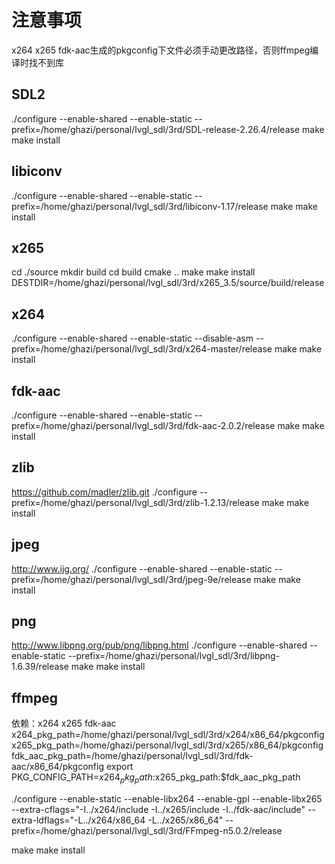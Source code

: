 # 注意事项
x264 x265 fdk-aac生成的pkgconfig下文件必须手动更改路径，否则ffmpeg编译时找不到库

## SDL2
./configure --enable-shared --enable-static --prefix=/home/ghazi/personal/lvgl_sdl/3rd/SDL-release-2.26.4/release
make
make install

## libiconv
./configure --enable-shared --enable-static --prefix=/home/ghazi/personal/lvgl_sdl/3rd/libiconv-1.17/release
make
make install

## x265
cd ./source
mkdir build
cd build
cmake ..
make
make install DESTDIR=/home/ghazi/personal/lvgl_sdl/3rd/x265_3.5/source/build/release

## x264
./configure --enable-shared --enable-static --disable-asm --prefix=/home/ghazi/personal/lvgl_sdl/3rd/x264-master/release
make
make install

## fdk-aac
./configure --enable-shared --enable-static --prefix=/home/ghazi/personal/lvgl_sdl/3rd/fdk-aac-2.0.2/release
make
make install

## zlib
https://github.com/madler/zlib.git
./configure --prefix=/home/ghazi/personal/lvgl_sdl/3rd/zlib-1.2.13/release
make
make install

## jpeg
http://www.ijg.org/
./configure --enable-shared --enable-static --prefix=/home/ghazi/personal/lvgl_sdl/3rd/jpeg-9e/release
make
make install

## png
http://www.libpng.org/pub/png/libpng.html
./configure --enable-shared --enable-static --prefix=/home/ghazi/personal/lvgl_sdl/3rd/libpng-1.6.39/release
make
make install

## ffmpeg
依赖：x264 x265 fdk-aac
x264_pkg_path=/home/ghazi/personal/lvgl_sdl/3rd/x264/x86_64/pkgconfig
x265_pkg_path=/home/ghazi/personal/lvgl_sdl/3rd/x265/x86_64/pkgconfig
fdk_aac_pkg_path=/home/ghazi/personal/lvgl_sdl/3rd/fdk-aac/x86_64/pkgconfig
export PKG_CONFIG_PATH=$x264_pkg_path:$x265_pkg_path:$fdk_aac_pkg_path

./configure --enable-static --enable-libx264 --enable-gpl --enable-libx265 --extra-cflags="-I../x264/include -I../x265/include -I../fdk-aac/include" --extra-ldflags="-L../x264/x86_64 -L../x265/x86_64" --prefix=/home/ghazi/personal/lvgl_sdl/3rd/FFmpeg-n5.0.2/release

<!-- ./configure --enable-static --enable-libx264 --enable-gpl --enable-libx265 --enable-libfdk-aac --enable-nonfree --extra-cflags="-I../x264/include -I../x265/include -I../fdk-aac/include" --extra-ldflags="-L../x264/x86_64 -L../x265/x86_64 -L../fdk-aac/x86_64" --prefix=/home/ghazi/personal/lvgl_sdl/3rd/FFmpeg-n5.0.2/release -->

<!-- export PKG_CONFIG_PATH=/home/ghazi/personal/lvgl_sdl/3rd/fdk_aac/x86_64/pkgconfig
./configure --enable-static --enable-gpl --enable-libfdk-aac --enable-nonfree --extra-cflags=-I../fdk_aac/include --extra-ldflags=-L../fdk_aac/x86_64 --prefix=/home/ghazi/personal/lvgl_sdl/3rd/FFmpeg-n5.0.2/release -->

make
make install

